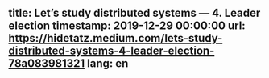 title: Let’s study distributed systems — 4. Leader election
timestamp: 2019-12-29 00:00:00
url: https://hidetatz.medium.com/lets-study-distributed-systems-4-leader-election-78a083981321
lang: en
---
